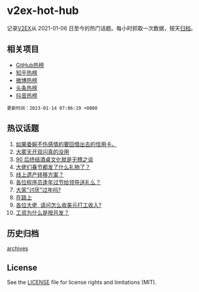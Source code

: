 # v2ex-hot-hub

 记录[V2EX](https://www.v2ex.com/)从 2021-01-06 日至今的热门话题。每小时抓取一次数据，按天[归档](archives)。
 
 ## 相关项目

- [GitHub热榜](https://github.com/snaildev/github-hot-hub)
- [知乎热榜](https://github.com/snaildev/zhihu-hot-hub)
- [微博热榜](https://github.com/snaildev/weibo-hot-hub)
- [头条热榜](https://github.com/snaildev/toutiao-hot-hub)
- [抖音热榜](https://github.com/snaildev/douyin-hot-hub)


 `更新时间：2023-01-14 07:06:19 +0800`

## 热议话题

1. [如果委婉不伤感情的要回借出去的信用卡。](https://www.v2ex.com/t/908644)
1. [大雾天开双闪真的没用](https://www.v2ex.com/t/908586)
1. [90 后终结酒桌文化就是无稽之谈](https://www.v2ex.com/t/908634)
1. [大佬们春节都发了什么礼物了？](https://www.v2ex.com/t/908672)
1. [线上遗产转移方案？](https://www.v2ex.com/t/908607)
1. [各位程序员逢年过节给领导送礼么？](https://www.v2ex.com/t/908629)
1. [大家"讨厌"过年吗?](https://www.v2ex.com/t/908695)
1. [在路上](https://www.v2ex.com/t/908582)
1. [各位大佬, 请问怎么收美元打工收入?](https://www.v2ex.com/t/908587)
1. [工资为什么是按月发？](https://www.v2ex.com/t/908658)

## 历史归档

[archives](archives)

## License

See the [LICENSE](LICENSE) file for license rights and limitations (MIT).
